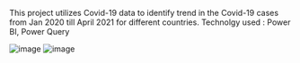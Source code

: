 This project utilizes Covid-19 data to identify trend in the Covid-19 cases from Jan 2020 till April 2021 for different countries. 
Technolgy used : Power BI, Power Query

![image](https://user-images.githubusercontent.com/88654401/149939047-9cc3648e-209b-4ba5-b562-63367a05cc9d.png)
![image](https://user-images.githubusercontent.com/88654401/150639958-a42b931b-67e2-4c5b-b74c-eba2f8ba830b.png)

